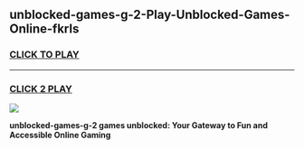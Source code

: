 
## unblocked-games-g-2-Play-Unblocked-Games-Online-fkrls
<h3>
<a href="https://premium76.site?title=unblocked-games-g-2&ref=24A">CLICK TO PLAY</a></h3>
<hr>

<h3>
<a href="https://premium76.site?title=unblocked-games-g-2&ref=24A">CLICK 2 PLAY</a>
  
</h3>

<a href="https://premium76.site?title=unblocked-games-g-2&ref=24A"><img src="https://clearcache.store/games.png"></a>


**unblocked-games-g-2 games unblocked: Your Gateway to Fun and Accessible Online Gaming**
